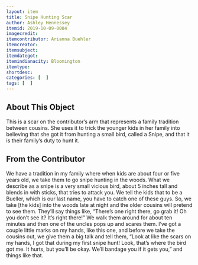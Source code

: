 ```yaml
---
layout: item
title: Snipe Hunting Scar
author: Ashley Hennessey
itemid: 2019-10-09-0004
imagecredit: 
itemcontributor: Arianna Buehler
itemcreator: 
itemsubject: 
itemdategot: 
itemindianacity: Bloomington
itemtype: 
shortdesc: 
categories: [  ]
tags: [  ]
---
```

## About This Object

This is a scar on the contributor’s arm that represents a family tradition between cousins. She uses it to trick the younger kids in her family into believing that she got it from hunting a small bird, called a Snipe, and that it is their family’s duty to hunt it.

## From the Contributor

<p class=blockquote style=’font-size:115%;’>We have a tradition in my family where when kids are about four or five years old, we take them to go snipe hunting in the woods. What we describe as a snipe is a very small vicious bird, about 5 inches tall and blends in with sticks, that tries to attack you. We tell the kids that to be a Bueller, which is our last name, you have to catch one of these guys. So, we take [the kids] into the woods late at night and the older cousins will pretend to see them. They’ll say things like, “There’s one right there, go grab it! Oh you don’t see it? It’s right there!” We walk them around for about ten minutes and then one of the uncles pops up and scares them. I’ve got a couple little marks on my hands, like this one, and before we take the cousins out, we give them a big talk and tell them, “Look at like the scars on my hands, I got that during my first snipe hunt! Look, that’s where the bird got me. It hurts, but you’ll be okay. We’ll bandage you if it gets you,” and things like that. </p>
